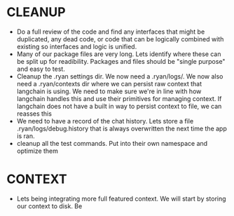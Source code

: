 # CLEANUP
- Do a full review of the code and find any interfaces that might be duplicated, any dead code, or code that can be logically combined with existing so interfaces and logic is unified.
- Many of our package files are very long. Lets identify where these can be split up for readibility. Packages and files should be "single purpose" and easy to test.
- Cleanup the .ryan settings dir. We now need a .ryan/logs/<log related files>. We now also need a .ryan/contexts dir where we can persist raw context that langchain is using. We need to make sure we're in line with how langchain handles this and use their primitives for managing context. If langchain does not have a built in way to persist context to file, we can reasses this
- We need to have a record of the chat history. Lets store a file .ryan/logs/debug.history that is always overwritten the next time the app is ran.
- cleanup all the test commands. Put into their own namespace and optimize them


# CONTEXT
- Lets being integrating more full featured context. We will start by storing our context to disk. Be
